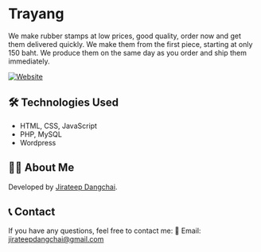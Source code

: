 # Trayang

We make rubber stamps at low prices, good quality, order now and get them delivered quickly. We make them from the first piece, starting at only 150 baht. We produce them on the same day as you order and ship them immediately.

[![Website](https://img.shields.io/badge/Visit-Website-blue?style=flat-square&logo=google-chrome)](https://www.xn--72c1a1bd9eb.com/)

## 🛠 Technologies Used
- HTML, CSS, JavaScript
- PHP, MySQL
- Wordpress

## 👨‍💻 About Me
Developed by [Jirateep Dangchai](https://github.com/Earth-Jirateep).

## 📞 Contact
If you have any questions, feel free to contact me:
📧 Email: jirateepdangchai@gmail.com
